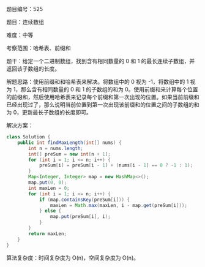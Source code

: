 题目编号：525

题目：连续数组

难度：中等

考察范围：哈希表、前缀和

题干：给定一个二进制数组，找到含有相同数量的 0 和 1 的最长连续子数组，并返回该子数组的长度。

解题思路：使用前缀和和哈希表来解决。将数组中的 0 视为 -1，将数组中的 1 视为 1，那么含有相同数量的 0 和 1 的子数组的和为 0。使用前缀和来计算每个位置的前缀和，然后使用哈希表来记录每个前缀和第一次出现的位置。如果当前前缀和已经出现过了，那么说明当前位置到第一次出现该前缀和的位置之间的子数组的和为 0，更新最长子数组的长度即可。

解决方案：

```java
class Solution {
    public int findMaxLength(int[] nums) {
        int n = nums.length;
        int[] preSum = new int[n + 1];
        for (int i = 1; i <= n; i++) {
            preSum[i] = preSum[i - 1] + (nums[i - 1] == 0 ? -1 : 1);
        }
        Map<Integer, Integer> map = new HashMap<>();
        map.put(0, 0);
        int maxLen = 0;
        for (int i = 1; i <= n; i++) {
            if (map.containsKey(preSum[i])) {
                maxLen = Math.max(maxLen, i - map.get(preSum[i]));
            } else {
                map.put(preSum[i], i);
            }
        }
        return maxLen;
    }
}
```

算法复杂度：时间复杂度为 O(n)，空间复杂度为 O(n)。